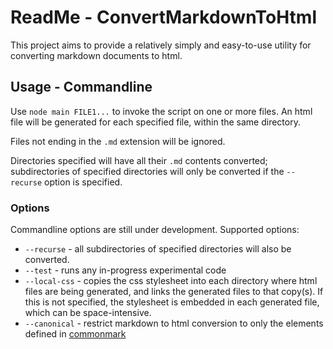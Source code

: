# ReadMe - ConvertMarkdownToHtml

This project aims to provide a relatively simply and easy-to-use utility for converting markdown documents to html.

## Usage - Commandline
Use `node main FILE1...` to invoke the script on one or more files. An html file will be generated for each specified file, within the same directory.

Files not ending in the `.md` extension will be ignored.

Directories specified will have all their `.md` contents converted; subdirectories of specified directories will only be converted if the `--recurse` option is specified.

### Options
Commandline options are still under development. Supported options:

* `--recurse` - all subdirectories of specified directories will also be converted.
* `--test` - runs any in-progress experimental code
* `--local-css` - copies the css stylesheet into each directory where html files are being generated, and links the generated files to that copy(s). If this is not specified, the stylesheet is embedded in each generated file, which can be space-intensive.
* `--canonical` - restrict markdown to html conversion to only the elements defined in  [commonmark](https://commonmark.org/)

